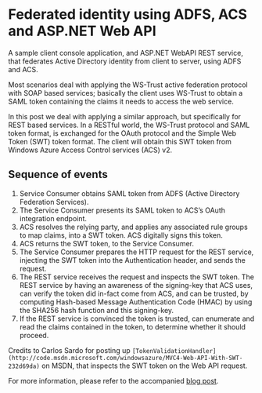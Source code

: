 Federated identity using ADFS, ACS and ASP.NET Web API
======================================================

A sample client console application, and ASP.NET WebAPI REST service, that federates Active Directory identity from client to server, using ADFS and ACS.

Most scenarios deal with applying the WS-Trust active federation protocol with SOAP based services; basically the client uses WS-Trust to obtain a SAML token containing the claims it needs to access the web service.

In this post we deal with applying a similar approach, but specifically for REST based services. In a RESTful world, the WS-Trust protocol and SAML token format, is exchanged for the OAuth protocol and the Simple Web Token (SWT) token format. The client will obtain this SWT token from Windows Azure Access Control services (ACS) v2.


## Sequence of events ##

1.	Service Consumer obtains SAML token from ADFS (Active Directory Federation Services).
2.	The Service Consumer presents its SAML token to ACS’s OAuth integration endpoint.
3.	ACS resolves the relying party, and applies any associated rule groups to map claims, into a SWT token. ACS digitally signs this token.
4.	ACS returns the SWT token, to the Service Consumer.
5.	The Service Consumer prepares the HTTP request for the REST service, injecting the SWT token into the Authentication header, and sends the request.
6.	The REST service receives the request and inspects the SWT token. The REST service by having an awareness of the signing-key that ACS uses, can verify the token did in-fact come from ACS, and can be trusted, by computing Hash-based Message Authentication Code (HMAC) by using the SHA256 hash function and this signing-key.
7.	If the REST service is convinced the token is trusted, can enumerate and read the claims contained in the token, to determine whether it should proceed.

Credits to Carlos Sardo for posting up `[TokenValidationHandler](http://code.msdn.microsoft.com/windowsazure/MVC4-Web-API-With-SWT-232d69da)` on MSDN, that inspects the SWT token on the Web API request.

For more information, please refer to the accompanied [blog post](www.mexia.com.au/mexia-blog/).